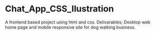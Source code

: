 # Chat_App_CSS_Ilustration
A frontend based project using html and css. Delivarables; Desktop web home page and mobile responsive site for dog walking business.
